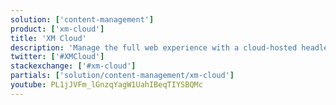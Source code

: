 ```yaml
---
solution: ['content-management']
product: ['xm-cloud']
title: 'XM Cloud'
description: 'Manage the full web experience with a cloud-hosted headless Web CMS.'
twitter: ['#XMCloud']
stackexchange: ['#xm-cloud']
partials: ['solution/content-management/xm-cloud']
youtube: PL1jJVFm_lGnzqYagW1UahIBeqTIYSBQMc
---
```


